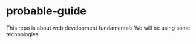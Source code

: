 # probable-guide
This repo is about web development fundamentals
We will be using some technologies 
